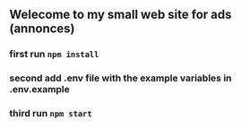## Welecome to my small web site for ads (annonces)
### first run `npm install`
### second add .env file with the example variables in .env.example
### third run `npm start`
